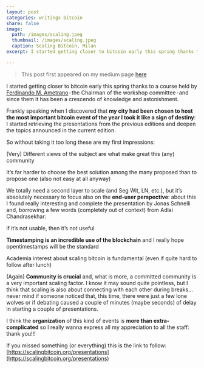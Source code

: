 ```yaml
---
layout: post
categories: writings bitcoin
share: false
image:
  path: /images/scaling.jpeg
  thumbnail: /images/scaling.jpeg
  caption: Scaling Bitcoin, Milan
excerpt: I started getting closer to bitcoin early this spring thanks to a course held by [Ferdinando M. Ametrano](https://www.ametrano.org) - the Chairman of the workshop committee - and since them it has been a crescendo of knowledge and astonishment. Frankly speaking when I discovered that...

---
```


>This post first appeared on my medium page [here](https://medium.com/@fabio/scaling-bitcoin-impressions-of-a-first-timer-fc24f15b639c)

I started getting closer to bitcoin early this spring thanks to a course held by [Ferdinando M. Ametrano](https://www.ametrano.org) - the Chairman of the workshop committee - and since them it has been a crescendo of knowledge and astonishment.

Frankly speaking when I discovered that **my city had been chosen to host the most important bitcoin event of the year I took it like a sign of destiny**: I started retrieving the presentations from the previous editions and deepen the topics announced in the current edition.

So without taking it too long these are my first impressions:

(Very) Different views of the subject are what make great this (any) community

It’s far harder to choose the best solution among the many proposed than to propose one (also not easy at all anyway)

We totally need a second layer to scale (and Seg Wit, LN, etc.), but it’s absolutely necessary to focus also on the **end-user perspective**: about this I found really interesting and complete the presentation by Jonas Schnelli and, borrowing a few words (completely out of context) from Adlai Chandrasekhar:

if it’s not usable, then it’s not useful

**Timestamping is an incredible use of the blockchain** and I really hope opentimestamps will be the standard

Academia interest about scaling bitcoin is fundamental (even if quite hard to follow after lunch)

(Again) **Community is crucial** and, what is more, a committed community is a very important scaling factor. I know it may sound quite pointless, but I think that scaling is also about connecting with each other during breaks…never mind if someone noticed that, this time, there were just a few lone wolves or if debating caused a couple of minutes (maybe seconds) of delay in starting a couple of presentations.

I think the **organization** of this kind of events is **more than extra-complicated** so I really wanna express all my appreciation to all the staff: thank you!!!

If you missed something (or everything) this is the link to follow: [https://scalingbitcoin.org/presentations](https://scalingbitcoin.org/presentations)
